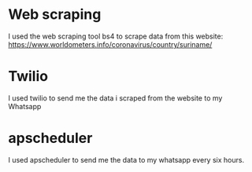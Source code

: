 # Web scraping
I used the web scraping tool bs4 to scrape data from this website: https://www.worldometers.info/coronavirus/country/suriname/

# Twilio
I used twilio to send me the data i scraped from the website to my Whatsapp

# apscheduler
I used apscheduler to send me the data to my whatsapp every six hours.
